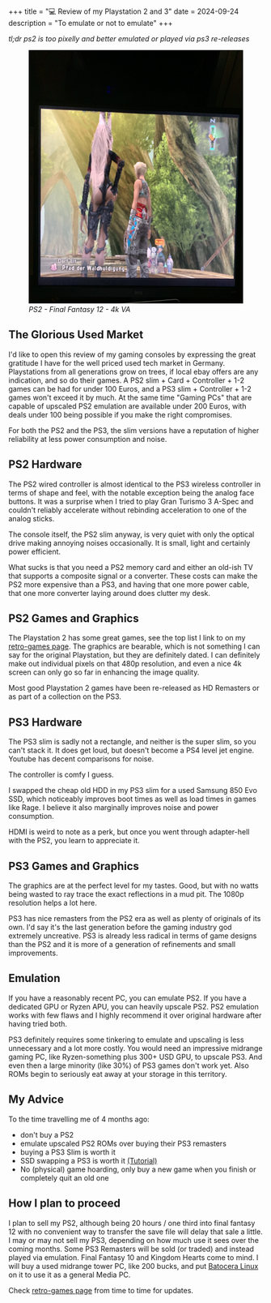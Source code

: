 +++
title = "💻 Review of my Playstation 2 and 3"
date = 2024-09-24
description = "To emulate or not to emulate"
+++

*tl;dr ps2 is too pixelly and better emulated or played via ps3 re-releases*

<figure>
<img src="./ff12.jpg" height="500vw">
<figcaption><i>
PS2 - Final Fantasy 12 - 4k VA
</i></figcaption>
</figure>

## The Glorious Used Market

I'd like to open this review of my gaming consoles by expressing the great gratitude I have for the well priced used tech market in Germany.
Playstations from all generations grow on trees, if local ebay offers are any indication, and so do their games.
A PS2 slim + Card + Controller + 1-2 games can be had for under 100 Euros, and a PS3 slim + Controller + 1-2 games won't exceed it by much.
At the same time "Gaming PCs" that are capable of upscaled PS2 emulation are available under 200 Euros, with deals under 100 being possible if you make the right compromises.

For both the PS2 and the PS3, the slim versions have a reputation of higher reliability at less power consumption and noise.

## PS2 Hardware

The PS2 wired controller is almost identical to the PS3 wireless controller in terms of shape and feel, with the notable exception being the analog face buttons.
It was a surprise when I tried to play Gran Turismo 3 A-Spec and couldn't reliably accelerate without rebinding acceleration to one of the analog sticks.

The console itself, the PS2 slim anyway, is very quiet with only the optical drive making annoying noises occasionally.
It is small, light and certainly power efficient.

What sucks is that you need a PS2 memory card and either an old-ish TV that supports a composite signal or a converter.
These costs can make the PS2 more expensive than a PS3, and having that one more power cable, that one more converter laying around does clutter my desk.

## PS2 Games and Graphics

The Playstation 2 has some great games, see the top list I link to on my [retro-games page](https://port19.xyz/retro-games/).
The graphics are bearable, which is not something I can say for the original Playstation, but they are definitely dated.
I can definitely make out individual pixels on that 480p resolution, and even a nice 4k screen can only go so far in enhancing the image quality.

Most good Playstation 2 games have been re-released as HD Remasters or as part of a collection on the PS3.

## PS3 Hardware

The PS3 slim is sadly not a rectangle, and neither is the super slim, so you can't stack it.
It does get loud, but doesn't become a PS4 level jet engine.
Youtube has decent comparisons for noise.

The controller is comfy I guess.

I swapped the cheap old HDD in my PS3 slim for a used Samsung 850 Evo SSD, which noticeably improves boot times as well as load times in games like Rage.
I believe it also marginally improves noise and power consumption.

HDMI is weird to note as a perk, but once you went through adapter-hell with the PS2, you learn to appreciate it.

## PS3 Games and Graphics

The graphics are at the perfect level for my tastes.
Good, but with no watts being wasted to ray trace the exact reflections in a mud pit.
The 1080p resolution helps a lot here.

PS3 has nice remasters from the PS2 era as well as plenty of originals of its own.
I'd say it's the last generation before the gaming industry god extremely uncreative.
PS3 is already less radical in terms of game designs than the PS2 and it is more of a generation of refinements and small improvements.

## Emulation

If you have a reasonably recent PC, you can emulate PS2.
If you have a dedicated GPU or Ryzen APU, you can heavily upscale PS2.
PS2 emulation works with few flaws and I highly recommend it over original hardware after having tried both.

PS3 definitely requires some tinkering to emulate and upscaling is less unnecessary and a lot more costly.
You would need an impressive midrange gaming PC, like Ryzen-something plus 300+ USD GPU, to upscale PS3.
And even then a large minority (like 30%) of PS3 games don't work yet.
Also ROMs begin to seriously eat away at your storage in this territory.

## My Advice

To the time travelling me of 4 months ago:
- don't buy a PS2
- emulate upscaled PS2 ROMs over buying their PS3 remasters
- buying a PS3 Slim is worth it
- SSD swapping a PS3 is worth it [(Tutorial)](https://www.youtube.com/watch?v=DnGOftkdAM0)
- No (physical) game hoarding, only buy a new game when you finish or completely quit an old one

## How I plan to proceed

I plan to sell my PS2, although being 20 hours / one third into final fantasy 12 with no convenient way to transfer the save file will delay that sale a little.
I may or may not sell my PS3, depending on how much use it sees over the coming months.
Some PS3 Remasters will be sold (or traded) and instead played via emulation. Final Fantasy 10 and Kingdom Hearts come to mind.
I will buy a used midrange tower PC, like 200 bucks, and put [Batocera Linux](https://batocera.org/) on it to use it as a general Media PC.

Check [retro-games page](https://port19.xyz/retro-games/) from time to time for updates.